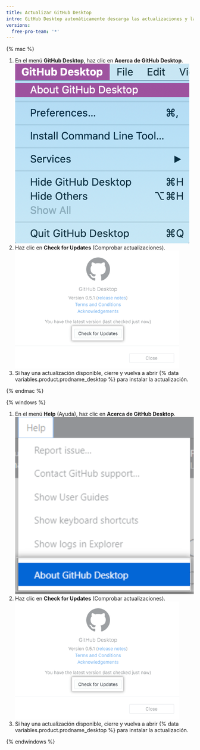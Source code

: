 ```yaml
---
title: Actualizar GitHub Desktop
intro: GitHub Desktop automáticamente descarga las actualizaciones y las instala al reiniciar. También puedes verificar las actualizaciones manualmente.
versions:
  free-pro-team: '*'
---
```


{% mac %}

1. En el menú **GitHub Desktop**, haz clic en **Acerca de GitHub Desktop**. ![Acerca de la opción de menú de GitHub Desktop](/assets/images/help/desktop/desktop-menu-about-desktop-mac.png)
2. Haz clic en **Check for Updates** (Comprobar actualizaciones). ![Botón Check for Updates (Comprobar actualizaciones)](/assets/images/help/desktop/check-for-updates.png)
3. Si hay una actualización disponible, cierre y vuelva a abrir {% data variables.product.prodname_desktop %} para instalar la actualización.

{% endmac %}

{% windows %}

1. En el menú **Help** (Ayuda), haz clic en **Acerca de GitHub Desktop**. ![Acerca de la opción de menú de GitHub Desktop](/assets/images/help/desktop/help-about-desktop-win.png)
2. Haz clic en **Check for Updates** (Comprobar actualizaciones). ![Botón Check for Updates (Comprobar actualizaciones)](/assets/images/help/desktop/check-for-updates.png)
3. Si hay una actualización disponible, cierre y vuelva a abrir {% data variables.product.prodname_desktop %} para instalar la actualización.

{% endwindows %}
